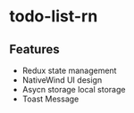 # todo-list-rn

## Features
- Redux state management
- NativeWind UI design
- Asycn storage local storage
- Toast Message
